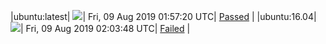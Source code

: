 |ubuntu:latest| ![](https://neilpang.github.io/acmetest/status/ubuntu-latest.svg?1565315840)| Fri, 09 Aug 2019 01:57:20 UTC| [Passed](https://github.com/Neilpang/acmetest/blob/master/logs/ubuntu-latest.out) |
|ubuntu:16.04| ![](https://neilpang.github.io/acmetest/status/ubuntu-16.04.svg?1565316228)| Fri, 09 Aug 2019 02:03:48 UTC| [Failed](https://github.com/Neilpang/acmetest/blob/master/logs/ubuntu-16.04.out) |
